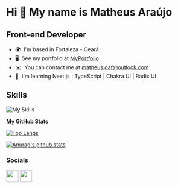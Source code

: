 # Hi 👋 My name is Matheus Araújo

## Front-end Developer

- 🌍  I'm based in Fortaleza - Ceará
- 🖥️  See my portfolio at [MyPortfolio](https://matheusaraujo.vercel.app/)
- ✉️  You can contact me at [matheus.daf@outlook.com](mailto:matheus.daf@outlook.com)
- 🧠  I'm learning Next.js | TypeScript | Chakra UI | Radix UI


## Skills
![My Skills](https://skillicons.dev/icons?i=html,css,react,ts,js,git,nodejs,express,prisma,sqlite,postgres,graphql,apollo,tailwind,sass,styledcomponents,php,laravel)


<b>My GitHub Stats</b>

[![Top Langs](https://github-readme-stats.vercel.app/api/top-langs/?username=MatheusAFD&layout=compact&hide=starlark,dart,makefile&langs_count=8&theme=radical)](https://github.com/anuraghazra/github-readme-stats)

[![Anurag's github stats](https://github-readme-stats.vercel.app/api?username=MatheusAFD&count_private=true&hide=stars&show_icons=true&theme=radical)](https://github.com/anuraghazra/github-readme-stats)

### Socials

<p align="left"> <a href="https://www.github.com/MatheusAFD" target="_blank" rel="noreferrer"><img src="https://raw.githubusercontent.com/danielcranney/readme-generator/main/public/icons/socials/github.svg" width="32" height="32" /></a> <a href="https://www.linkedin.com/in/matheus-araujof" target="_blank" rel="noreferrer"><img src="https://raw.githubusercontent.com/danielcranney/readme-generator/main/public/icons/socials/linkedin.svg" width="32" height="32" /></a></p>

</div>

